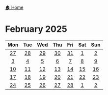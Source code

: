 [🏠 Home](../../index.md)
# February 2025

|Mon|Tue|Wed|Thu|Fri|Sat|Sun|
|:-:|:-:|:-:|:-:|:-:|:-:|:-:|
|[27](./january_27.md)|[28](./january_28.md)|[29](./january_29.md)|[30](./january_30.md)|[31](./january_31.md)|[1](./february_1.md)|[2](./february_2.md)|
|[3](./february_3.md)|[4](./february_4.md)|[5](./february_5.md)|[6](./february_6.md)|[7](./february_7.md)|[8](./february_8.md)|[9](./february_9.md)|
|[10](./february_10.md)|[11](./february_11.md)|[12](./february_12.md)|[13](./february_13.md)|[14](./february_14.md)|[15](./february_15.md)|[16](./february_16.md)|
|[17](./february_17.md)|[18](./february_18.md)|[19](./february_19.md)|[20](./february_20.md)|[21](./february_21.md)|[22](./february_22.md)|[23](./february_23.md)|
|[24](./february_24.md)|[25](./february_25.md)|[26](./february_26.md)|[27](./february_27.md)|[28](./february_28.md)|[1](./march_1.md)|[2](./march_2.md)|
